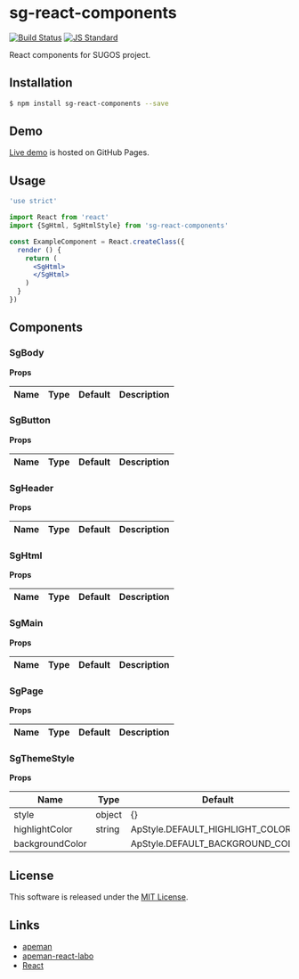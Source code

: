 sg-react-components
==========

<!---
This file is generated by ape-tmpl. Do not update manually.
--->

<!-- Badge Start -->
<a name="badges"></a>

[![Build Status][bd_travis_shield_url]][bd_travis_url]
[![JS Standard][bd_standard_shield_url]][bd_standard_url]

[bd_repo_url]: https://github.com/realglobe-Inc/sg-react-components
[bd_travis_url]: http://travis-ci.org/realglobe-Inc/sg-react-components
[bd_travis_shield_url]: http://img.shields.io/travis/realglobe-Inc/sg-react-components.svg?style=flat
[bd_license_url]: https://github.com/realglobe-Inc/sg-react-components/blob/master/LICENSE
[bd_codeclimate_url]: http://codeclimate.com/github/realglobe-Inc/sg-react-components
[bd_codeclimate_shield_url]: http://img.shields.io/codeclimate/github/realglobe-Inc/sg-react-components.svg?style=flat
[bd_codeclimate_coverage_shield_url]: http://img.shields.io/codeclimate/coverage/github/realglobe-Inc/sg-react-components.svg?style=flat
[bd_gemnasium_url]: https://gemnasium.com/realglobe-Inc/sg-react-components
[bd_gemnasium_shield_url]: https://gemnasium.com/realglobe-Inc/sg-react-components.svg
[bd_npm_url]: http://www.npmjs.org/package/sg-react-components
[bd_npm_shield_url]: http://img.shields.io/npm/v/sg-react-components.svg?style=flat
[bd_standard_url]: http://standardjs.com/
[bd_standard_shield_url]: https://img.shields.io/badge/code%20style-standard-brightgreen.svg

<!-- Badge End -->


<!-- Description Start -->
<a name="description"></a>

React components for SUGOS project.

<!-- Description End -->


<!-- Overview Start -->
<a name="overview"></a>



<!-- Overview End -->


<!-- Sections Start -->
<a name="sections"></a>

<!-- Section from "doc/guides/01.Installation.md.hbs" Start -->

<a name="section-doc-guides-01-installation-md"></a>
Installation
-----

```bash
$ npm install sg-react-components --save
```


<!-- Section from "doc/guides/01.Installation.md.hbs" End -->

<!-- Section from "doc/guides/02.Demo.md.hbs" Start -->

<a name="section-doc-guides-02-demo-md"></a>
Demo
-----

[Live demo][demo_url] is hosted on GitHub Pages.

<!--
[![Demo Image](./doc/images/screenshot.png)][demo_url]
-->

[demo_url]: http://realglobe-Inc.github.io/sg-react-components/demo/demo.html


<!-- Section from "doc/guides/02.Demo.md.hbs" End -->

<!-- Section from "doc/guides/03.Usage.md.hbs" Start -->

<a name="section-doc-guides-03-usage-md"></a>
Usage
---------

```jsx
'use strict'

import React from 'react'
import {SgHtml, SgHtmlStyle} from 'sg-react-components'

const ExampleComponent = React.createClass({
  render () {
    return (
      <SgHtml>
      </SgHtml>
    )
  }
})


```



<!-- Section from "doc/guides/03.Usage.md.hbs" End -->

<!-- Section from "doc/guides/04.Components.md.hbs" Start -->

<a name="section-doc-guides-04-components-md"></a>
Components
-----


### SgBody

**Props**

| Name | Type | Default | Description |
| ---- | ---- | ------- | ----------- |

### SgButton

**Props**

| Name | Type | Default | Description |
| ---- | ---- | ------- | ----------- |

### SgHeader

**Props**

| Name | Type | Default | Description |
| ---- | ---- | ------- | ----------- |

### SgHtml

**Props**

| Name | Type | Default | Description |
| ---- | ---- | ------- | ----------- |

### SgMain

**Props**

| Name | Type | Default | Description |
| ---- | ---- | ------- | ----------- |

### SgPage

**Props**

| Name | Type | Default | Description |
| ---- | ---- | ------- | ----------- |

### SgThemeStyle

**Props**

| Name | Type | Default | Description |
| ---- | ---- | ------- | ----------- |
| style | object | {} | |  |
| highlightColor | string | ApStyle.DEFAULT_HIGHLIGHT_COLOR | |  |
| backgroundColor |  | ApStyle.DEFAULT_BACKGROUND_COLOR | |  |



<!-- Section from "doc/guides/04.Components.md.hbs" End -->


<!-- Sections Start -->


<!-- LICENSE Start -->
<a name="license"></a>

License
-------
This software is released under the [MIT License](https://github.com/realglobe-Inc/sg-react-components/blob/master/LICENSE).

<!-- LICENSE End -->


<!-- Links Start -->
<a name="links"></a>

Links
------

+ [apeman](https://github.com/apeman-labo/apeman)
+ [apeman-react-labo](https://github.com/apeman-react-labo)
+ [React](https://facebook.github.io/react/)

<!-- Links End -->
